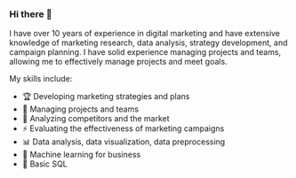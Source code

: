 ### Hi there 👋

I have over 10 years of experience in digital marketing and have extensive knowledge of marketing research, data analysis, strategy development, and campaign planning. I have solid experience managing projects and teams, allowing me to effectively manage projects and meet goals.

My skills include:
- 🏆 Developing marketing strategies and plans
- 👔 Managing projects and teams
- 🏢 Analyzing competitors and the market
- ⚡ Evaluating the effectiveness of marketing campaigns
- 📊 Data analysis, data visualization, data preprocessing
- 🔮 Machine learning for business
- 📑 Basic SQL

<!--
**AAtony1/AAtony1** is a ✨ _special_ ✨ repository because its `README.md` (this file) appears on your GitHub profile.

Here are some ideas to get you started:

- 🔭 I’m currently working on ...
- 🌱 I’m currently learning ...
- 👯 I’m looking to collaborate on ...
- 🤔 I’m looking for help with ...
- 💬 Ask me about ...
- 📫 How to reach me: ...
- 😄 Pronouns: ...
- ⚡ Fun fact: ...
-->
